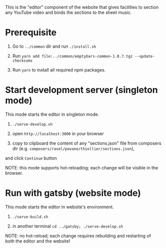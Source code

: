This is the "editor" component of the website that gives facilities to section any YouTube video 
and binds the sections to the sheet music.

# Prerequisite

1. Go to `../common` dir and run `./install.sh`

1. Run `yarn add file:../common/emptybars-common-1.0.7.tgz --update-checksums`

1. Run `yarn` to install all required npm packages.

# Start development server (singleton mode)

This mode starts the editor in singleton mode.

1. `./serve-develop.sh`

2. open `http://localhost:3000` in your browser
 
3. copy to clipboard the content of any "sections.json" file from composers dir (e.g. `composers/ravel/pavane/thiollier/sections.json`),

and click `Continue` button

NOTE: this mode supports hot-reloading; each change will be visible in the browser.

# Run with gatsby (website mode)

This mode starts the editor in website's environment. 

1. `./serve-build.sh`

2. in another terminal `cd ../gatsby; ./serve-develop.sh`

NOTE: no hot-reload; each change requires rebuilding and restarting of both the editor 
      and the website!